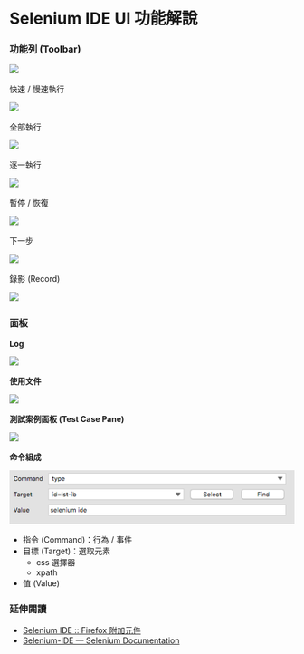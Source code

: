 # Selenium IDE UI 功能解說

### 功能列 (Toolbar)

![](http://www.seleniumhq.org/docs/_images/chapt3_img06_IDE_features.png)

快速 / 慢速執行

![](http://www.seleniumhq.org/docs/_images/chapt3_img07_Speed_Control.png)

全部執行

![](http://www.seleniumhq.org/docs/_images/chapt3_img08_Run_All.png)

逐一執行

![](http://www.seleniumhq.org/docs/_images/chapt3_img09_Run.png)

暫停 / 恢復

![](http://www.seleniumhq.org/docs/_images/chapt3_img10_Pause.png)

下一步

![](http://www.seleniumhq.org/docs/_images/chapt3_img12_Step.png)

錄影 (Record)

![](http://www.seleniumhq.org/docs/_images/chapt3_img15_Record.png)

### 面板

**Log**

![](http://www.seleniumhq.org/docs/_images/chapt3_img18_Bottom_Box.png)

**使用文件**

![](http://www.seleniumhq.org/docs/_images/chapt3_img19_Bottom_Box_Ref.png)

**測試案例面板 (Test Case Pane)**

![](http://www.seleniumhq.org/docs/_images/chapt3_img16_Table_Format.png)

**命令組成**

![](assets/commend.png)

* 指令 (Command)：行為 / 事件
* 目標 (Target)：選取元素
  * css 選擇器
  * xpath
* 值 (Value)

### 延伸閱讀

* [Selenium IDE :: Firefox 附加元件](https://addons.mozilla.org/zh-TW/firefox/addon/selenium-ide/)
* [Selenium-IDE — Selenium Documentation](http://docs.seleniumhq.org/docs/02_selenium_ide.jsp)
